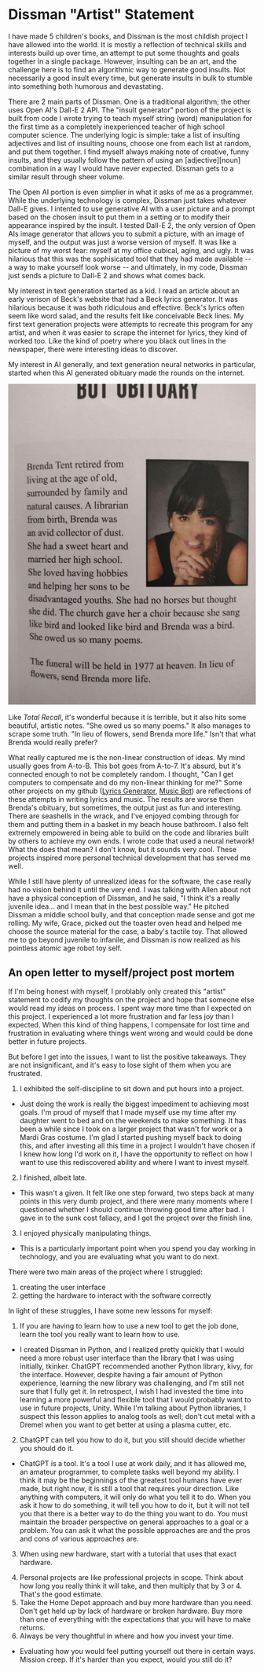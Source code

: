 # Dissman "Artist" Statement
I have made 5 children's books, and Dissman is the most childish project I have allowed into the world. It is mostly a reflection of technical skills and interests build up over time, an attempt to put some thoughts and goals together in a single package. However, insulting can be an art, and the challenge here is to find an algorithmic way to generate good insults. Not necessarily a good insult every time, but generate insults in bulk to stumble into something both humorous and devastating.

There are 2 main parts of Dissman. One is a traditional algorithm; the other uses Open AI's Dall-E 2 API. The "insult generator" portion of the project is built from code I wrote trying to teach myself string (word) manipulation for the first time as a completely inexperienced teacher of high school computer science. The underlying logic is simple: take a list of insulting adjectives and list of insulting nouns, choose one from each list at random, and put them together. I find myself always making note of creative, funny insults, and they usually follow the pattern of using an [adjective][noun] combination in a way I would have never expected. Dissman gets to a similar result through sheer volume.

The Open AI portion is even simplier in what it asks of me as a programmer. While the underlying technology is complex, Dissman just takes whatever Dall-E gives. I intented to use generative AI with a user picture and a prompt based on the chosen insult to put them in a setting or to modify their appearance inspired by the insult. I tested Dall-E 2, the only version of Open AIs image generator that allows you to submit a picture, with an image of myself, and the output was just a worse version of myself. It was like a picture of my worst fear: myself at my office cubical, aging, and ugly. It was hilarious that this was the sophisicated tool that they had made available -- a way to make yourself look worse -- and ultimately, in my code, Dissman just sends a picture to Dall-E 2 and shows what comes back.

My interest in text generation started as a kid. I read an article about an early verison of Beck's website that had a Beck lyrics generator. It was hilarious because it was both ridiculous and effective. Beck's lyrics often seem like word salad, and the results felt like conceivable Beck lines. My first text generation projects were attempts to recreate this program for any artist, and when it was easier to scrape the internet for lyrics, they kind of worked too. Like the kind of poetry where you black out lines in the newspaper, there were interesting ideas to discover.

My interest in AI generally, and text generation neural networks in particular, started when this AI generated obituary made the rounds on the internet.

![Bot Obituary](obituary.jpg)

Like _Total Recall_, it's wonderful because it is terrible, but it also hits some beautiful, artistic notes. "She owed us so many poems." It also manages to scrape some truth. "In lieu of flowers, send Brenda more life." Isn't that what Brenda would really prefer?

What really captured me is the non-linear construction of ideas. My mind usually goes from A-to-B. This bot goes from A-to-7. It's absurd, but it's connected enough to not be completely random. I thought, "Can I get computers to compensate and do my non-linear thinking for me?" Some other projects on my github ([Lyrics Generator](https://github.com/ryanmichaelmurphy/Lyrics_Generation_With_TextGenRNN/blob/main/Lyrics%20Generator.ipynb), [Music Bot](https://github.com/ryanmichaelmurphy/Music-Bot-3000)) are reflections of these attempts in writing lyrics and music. The results are worse then Brenda's obituary, but sometimes, the output just as fun and interesting. There are seashells in the wrack, and I've enjoyed combing through for them and putting them in a basket in my beach house bathroom. I also felt extremely empowered in being able to build on the code and libraries built by others to achieve my own ends. I wrote code that used a neural network! What the does that mean? I don't know, but it sounds very cool. These projects inspired more personal technical development that has served me well.

While I still have plenty of unrealized ideas for the software, the case really had no vision behind it until the very end. I was talking with Allen about not have a physical conception of Dissman, and he said, "I think it's a really juvenile idea... and I mean that in the best possible way." He pitched Dissman a middle school bully, and that conception made sense and got me rolling. My wife, Grace, picked out the toaster oven head and helped me choose the source material for the case, a baby's tactile toy. That allowed me to go beyond juvenile to infanile, and Dissman is now realized as his pointless atomic age robot toy self.   

## An open letter to myself/project post mortem

If I'm being honest with myself, I problably only created this "artist" statement to codify my thoughts on the project and hope that someone else would read my ideas on process. I spent way more time than I expected on this project. I experienced a lot more frustration and far less joy than I expected. When this kind of thing happens, I compensate for lost time and frustration in evaluating where things went wrong and would could be done better in future projects. 

But before I get into the issues, I want to list the positive takeaways. They are not insignificant, and it's easy to lose sight of them when you are frustrated.
1. I exhibited the self-discipline to sit down and put hours into a project.
- Just doing the work is really the biggest impediment to achieving most goals. I'm proud of myself that I made myself use my time after my daughter went to bed and on the weekends to make something. It has been a while since I took on a larger project that wasn't for work or a Mardi Gras costume. I'm glad I started pushing myself back to doing this, and after investing all this time in a project I wouldn't have chosen if I knew how long I'd work on it, I have the opportunity to reflect on how I want to use this rediscovered ability and where I want to invest myself.  
2. I finished, albeit late.
- This wasn't a given. It felt like one step forward, two steps back at many points in this very dumb project, and there were many moments where I questioned whether I should continue throwing good time after bad. I gave in to the sunk cost fallacy, and I got the project over the finish line.
3. I enjoyed physically manipulating things.
- This is a particularly important point when you spend you day working in technology, and you are evaluating what you want to do next.

There were two main areas of the project where I struggled:
1) creating the user interface
2) getting the hardware to interact with the software correctly

In light of these struggles, I have some new lessons for myself:
1. If you are having to learn how to use a new tool to get the job done, learn the tool you really want to learn how to use.
  - I created Dissman in Python, and I realized pretty quickly that I would need a more robust user interface than the library that I was using initially, tkinker. ChatGPT recommended another Python library, kivy, for the interface. However, despite having a fair amount of Python experience, learning the new library was challenging, and I'm still not sure that I fully get it. In retrospect, I wish I had invested the time into learning a more powerful and flexible tool that I would probably want to use in future projects, Unity. While I'm talking about Python libraries, I suspect this lesson applies to analog tools as well; don't cut metal with a Dremel when you want to get better at using a plasma cutter, etc.  
2. ChatGPT can tell you how to do it, but you still should decide whether you should do it.
  - ChatGPT is a tool. It's a tool I use at work daily, and it has allowed me, an amateur programmer, to complete tasks well beyond my ability. I think it may be the beginnings of the greatest tool humans have ever made, but right now, it is still a tool that requires your direction. Like anything with computers, it will only do what you tell it to do. When you ask it how to do something, it will tell you how to do it, but it will not tell you that there is a better way to do the thing you want to do. You must maintain the broader perspective on general approaches to a goal or a problem. You can ask it what the possible approaches are and the pros and cons of various approaches are.  
3. When using new hardware, start with a tutorial that uses that exact hardware.
4) Personal projects are like professional projects in scope. Think about how long you really think it will take, and then multiply that by 3 or 4. That's the good estimate.
5) Take the Home Depot approach and buy more hardware than you need. Don't get held up by lack of hardware or broken hardware. Buy more than one of everything with the expectations that you will have to make returns.
6) Always be very thoughtful in where and how you invest your time.
- Evaluating how you would feel putting yourself out there in certain ways. Mission creep. If it's harder than you expect, would you still do it?
